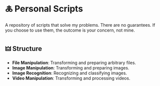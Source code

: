 # 🜏 Personal Scripts

A repository of scripts that solve my problems. There are no guarantees. If you choose to use them, the outcome is your concern, not mine.


## 🜲 Structure

- **File Manipulation**: Transforming and preparing arbitrary files.
- **Image Manipulation**: Transforming and preparing images.
- **Image Recognition**: Recognizing and classifying images.
- **Video Manipulation**: Transforming and processing videos.